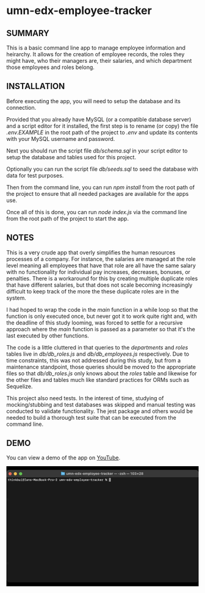 # umn-edx-employee-tracker

## SUMMARY
This is a basic command line app to manage employee information and heirarchy.  It allows for the creation of employee records, the roles they might have, who their managers are, their salaries, and which department those employees and roles belong.

## INSTALLATION
Before executing the app, you will need to setup the database and its connection.

Provided that you already have MySQL (or a compatible database server) and a script editor for it installed, the first step is to rename (or copy) the file *.env.EXAMPLE* in the root path of the project to *.env* and update its contents with your MySQL username and password.

Next you should run the script file *db/schema.sql* in your script editor to setup the database and tables used for this project.

Optionally you can run the script file *db/seeds.sql* to seed the database with data for test purposes.

Then from the command line, you can run *npm install* from the root path of the project to ensure that all needed packages are available for the apps use.

Once all of this is done, you can run *node index.js* via the command line from the root path of the project to start the app.

## NOTES
This is a very crude app that overly simplifies the human resources processes of a company.  For instance, the salaries are managed at the role level meaning all employees that have that role are all have the same salary with no functionality for individual pay increases, decreases, bonuses, or penalties.  There is a workaround for this by creating multiple duplicate roles that have different salaries, but that does not scale becoming increasingly difficult to keep track of the more the these duplicate roles are in the system.

I had hoped to wrap the code in the *main* function in a while loop so that the function is only executed once, but never got it to work quite right and, with the deadline of this study looming, was forced to settle for a recursive approach where the *main* function is passed as a parameter so that it's the last executed by other functions.

The code is a little cluttered in that queries to the *departments* and *roles* tables live in *db/db_roles.js* and *db/db_employees.js* respectively.  Due to time constraints, this was not addressed during this study, but from a maintenance standpoint, those queries should be moved to the appropriate files so that *db/db_roles.js* only knows about the *roles* table and likewise for the other files and tables much like standard practices for ORMs such as Sequelize.

This project also need tests.  In the interest of time, studying of mocking/stubbing and test databases was skipped and manual testing was conducted to validate functionality.  The jest package and others would be needed to build a thorough test suite that can be executed from the command line.

## DEMO
You can view a demo of the app on [YouTube](https://www.youtube.com/watch?v=ljykjb5wqhM).

![Video](./assets/images/umn-edx-employee-tracker.gif)
